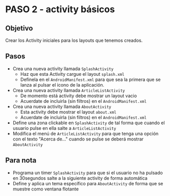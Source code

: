 PASO 2 - activity básicos
========================

Objetivo
--------

Crear los Activity iniciales para los layouts que tenemos creados.

Pasos
-----

- Crea una nueva activity llamada `SplashActivity`
	- Haz que esta Activity cargue el layout `splash.xml`
	- Defínela en el `AndroidManifest.xml` para que sea la primera que se lanza al pulsar el icono de la aplicación.
- Crea una nueva activity llamada `ArticleListActivity`
	- De momento está activity debe mostrar un layout vacio
	- Acuerdate de incluirla (sin filtros) en el `AndroidManifest.xml`
- Crea una nueva activity llamada `AboutActivity`
	- Esta activity debe mostrar el layout `about.xml`
	- Acuerdate de incluirla (sin filtros) en el `AndroidManifest.xml`
- Define una zona clickable en `SplashActivity` de tal forma que cuando el usuario pulse en ella salte a `ArticleListActivity`
- Modifica el menú de `ArticleListActivity` para que tenga una opción con el texto "Acerca de..." cuando se pulse se deberá mostrar `AboutActivity`

Para nota
---------

- Programa un timer `SplashActivity` para que si el usuario no ha pulsado en 30segundos salte a la siguiente activity de forma automática
- Define y aplica un tema específico para `AboutActivity` de forma que se muestre como ventana flotante
